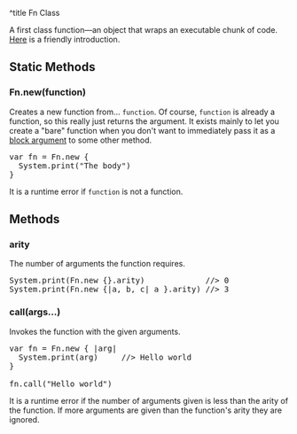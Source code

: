 ^title Fn Class

A first class function&mdash;an object that wraps an executable chunk of code.
[Here][functions] is a friendly introduction.

[functions]: ../../functions.html

## Static Methods

### Fn.**new**(function)

Creates a new function from... `function`. Of course, `function` is already a
function, so this really just returns the argument. It exists mainly to let you
create a "bare" function when you don't want to immediately pass it as a [block
argument](../functions.html#block-arguments) to some other method.

<pre class="snippet">
var fn = Fn.new {
  System.print("The body")
}
</pre>

It is a runtime error if `function` is not a function.

## Methods

### **arity**

The number of arguments the function requires.

<pre class="snippet">
System.print(Fn.new {}.arity)             //> 0
System.print(Fn.new {|a, b, c| a }.arity) //> 3
</pre>

### **call**(args...)

Invokes the function with the given arguments.

<pre class="snippet">
var fn = Fn.new { |arg|
  System.print(arg)     //> Hello world
}

fn.call("Hello world")
</pre>

It is a runtime error if the number of arguments given is less than the arity
of the function. If more arguments are given than the function's arity they are
ignored.
